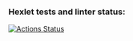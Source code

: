 ### Hexlet tests and linter status:
[![Actions Status](https://github.com/Noritur/python-project-lvl1/workflows/hexlet-check/badge.svg)](https://github.com/Noritur/python-project-lvl1/actions)